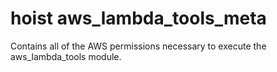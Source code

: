 # hoist aws_lambda_tools_meta

Contains all of the AWS permissions necessary to
execute the aws_lambda_tools module.